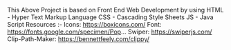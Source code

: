 This Above Project is based on Front End Web Development by using 
HTML - Hyper Text Markup Language 
CSS  - Cascading Style Sheets
JS   - Java Script
Resources :-
Icons: https://boxicons.com/
Font: https://fonts.google.com/specimen/Pop...
Swiper: https://swiperjs.com/
Clip-Path-Maker: https://bennettfeely.com/clippy/
